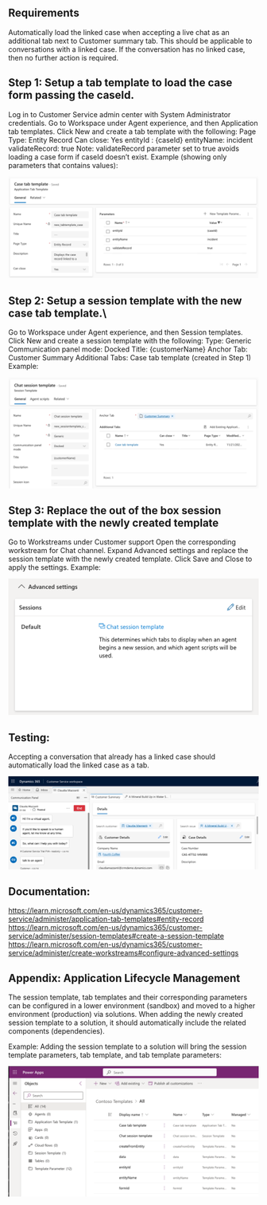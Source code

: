 ## Requirements
Automatically load the linked case when accepting a live chat as an additional tab next to Customer summary tab.
This should be applicable to conversations with a linked case. If the conversation has no linked case, then no further action is required.
 

## Step 1: Setup a tab template to load the case form passing the caseId.
Log in to Customer Service admin center with System Administrator credentials.
Go to Workspace under Agent experience, and then Application tab templates.
Click New and create a tab template with the following:
Page Type: Entity Record
Can close: Yes
entityId : {caseId}
entityName: incident
validateRecord: true
Note: validateRecord parameter set to true avoids loading a case form if caseId doesn’t exist.
Example (showing only parameters that contains values):

![alt text](tabtemplate.png)

 
## Step 2: Setup a session template with the new case tab template.\
Go to Workspace under Agent experience, and then Session templates.
Click New and create a session template with the following:
Type: Generic
Communication panel mode: Docked
Title: {customerName}
Anchor Tab: Customer Summary
Additional Tabs: Case tab template (created in Step 1)
Example:

![alt text](sessiontemplate.png)

 
## Step 3: Replace the out of the box session template with the newly created template
Go to Workstreams under Customer support
Open the corresponding workstream for Chat channel.
Expand Advanced settings and replace the session template with the newly created template.
Click Save and Close to apply the settings.
Example:

![alt text](workstream.png)


## Testing:
 
Accepting a conversation that already has a linked case should automatically load the linked case as a tab.

![alt text](testing.png)


## Documentation:
https://learn.microsoft.com/en-us/dynamics365/customer-service/administer/application-tab-templates#entity-record
https://learn.microsoft.com/en-us/dynamics365/customer-service/administer/session-templates#create-a-session-template
https://learn.microsoft.com/en-us/dynamics365/customer-service/administer/create-workstreams#configure-advanced-settings
 
 
## Appendix: Application Lifecycle Management
The session template, tab templates and their corresponding parameters can be configured in a lower environment (sandbox) and moved to a higher environment (production) via solutions.
When adding the newly created session template to a solution, it should automatically include the related components (dependencies).
 
Example: Adding the session template to a solution will bring the session template parameters, tab template, and tab template parameters:
 
 ![alt text](solution.png)

 
 
